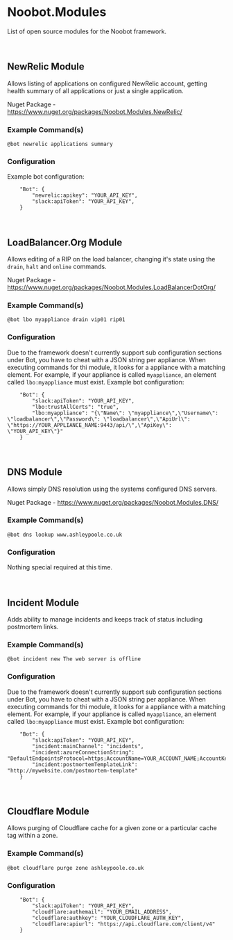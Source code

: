 # Noobot.Modules
List of open source modules for the Noobot framework.

<br>

## NewRelic Module
Allows listing of applications on configured NewRelic account, getting health summary of all applications or just a single application.

Nuget Package - https://www.nuget.org/packages/Noobot.Modules.NewRelic/

### Example Command(s)
`@bot newrelic applications summary`

### Configuration
Example bot configuration:
```
	"Bot": {
		"newrelic:apikey": "YOUR_API_KEY",
		"slack:apiToken": "YOUR_API_KEY",
	}
```

<br>

## LoadBalancer.Org Module
Allows editing of a RIP on the load balancer, changing it's state using the `drain`, `halt` and `online` commands.

Nuget Package - https://www.nuget.org/packages/Noobot.Modules.LoadBalancerDotOrg/

### Example Command(s)
`@bot lbo myappliance drain vip01 rip01`

### Configuration
Due to the framework doesn't currently support sub configuration sections under Bot, you have to cheat with a JSON string per appliance. When executing commands for thi module, it looks for a appliance with a matching element. For example, if your appliance is called `myappliance`, an element called `lbo:myappliance` must exist.
Example bot configuration:
```
	"Bot": {
		"slack:apiToken": "YOUR_API_KEY",
		"lbo:trustAllCerts": "true",
		"lbo:myappliance": "{\"Name\": \"myappliance\",\"Username\": \"loadbalancer\",\"Password\": \"loadbalancer\",\"ApiUrl\": \"https://YOUR_APPLIANCE_NAME:9443/api/\",\"ApiKey\": \"YOUR_API_KEY\"}"
	}
```

<br>

## DNS Module
Allows simply DNS resolution using the systems configured DNS servers.

Nuget Package - https://www.nuget.org/packages/Noobot.Modules.DNS/

### Example Command(s)
`@bot dns lookup www.ashleypoole.co.uk`

### Configuration
Nothing special required at this time.

<br>

## Incident Module
Adds ability to manage incidents and keeps track of status including postmortem links.

### Example Command(s)
`@bot incident new The web server is offline`

### Configuration
Due to the framework doesn't currently support sub configuration sections under Bot, you have to cheat with a JSON string per appliance. When executing commands for thi module, it looks for a appliance with a matching element. For example, if your appliance is called `myappliance`, an element called `lbo:myappliance` must exist.
Example bot configuration:
```
	"Bot": {
		"slack:apiToken": "YOUR_API_KEY",
		"incident:mainChannel": "incidents",
		"incident:azureConnectionString": "DefaultEndpointsProtocol=https;AccountName=YOUR_ACCOUNT_NAME;AccountKey=YOUR_ACCOUNT_KEY;EndpointSuffix=YOUR_ENDPOINT_SUFFIX",
		"incident:postmortemTemplateLink": "http://mywebsite.com/postmortem-template"
	}
```

<br>

## Cloudflare Module
Allows purging of Cloudflare cache for a given zone or a particular cache tag within a zone.

### Example Command(s)
`@bot cloudflare purge zone ashleypoole.co.uk`

### Configuration
```
	"Bot": {
		"slack:apiToken": "YOUR_API_KEY",
		"cloudflare:authemail": "YOUR_EMAIL_ADDRESS",
		"cloudflare:authkey": "YOUR_CLOUDFLARE_AUTH_KEY",
		"cloudflare:apiurl": "https://api.cloudflare.com/client/v4"
	}
```